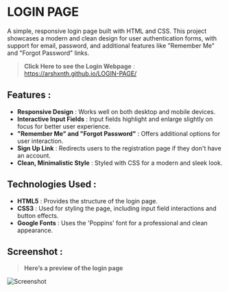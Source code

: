 # LOGIN PAGE

A simple, responsive login page built with HTML and CSS. This project showcases a modern and clean design for user authentication forms, with support for email, password, and additional features like "Remember Me" and "Forgot Password" links.


> **Click Here to see the Login Webpage** : https://arshxnth.github.io/LOGIN-PAGE/


## Features :

- **Responsive Design** : Works well on both desktop and mobile devices.
- **Interactive Input Fields** : Input fields highlight and enlarge slightly on focus for better user experience.
- **"Remember Me" and "Forgot Password"** : Offers additional options for user interaction.
- **Sign Up Link** : Redirects users to the registration page if they don't have an account.
- **Clean, Minimalistic Style** : Styled with CSS for a modern and sleek look.

## Technologies Used :

- **HTML5** : Provides the structure of the login page.
- **CSS3** : Used for styling the page, including input field interactions and button effects.
- **Google Fonts** : Uses the 'Poppins' font for a professional and clean appearance.

## Screenshot :

> **Here’s a preview of the login page**

![Screenshot](https://github.com/user-attachments/assets/3f6fbe48-de3e-43d7-9a9b-8e47fe8791dd)
